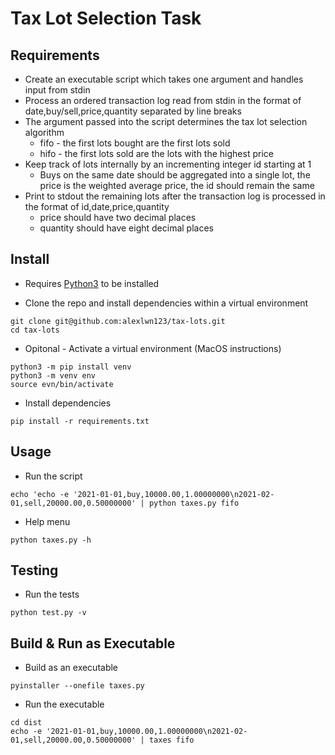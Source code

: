 # Tax Lot Selection Task

## Requirements
* Create an executable script which takes one argument and handles input from stdin
* Process an ordered transaction log read from stdin in the format of date,buy/sell,price,quantity separated by line breaks
* The argument passed into the script determines the tax lot selection algorithm
  * fifo - the first lots bought are the first lots sold
  * hifo - the first lots sold are the lots with the highest price
* Keep track of lots internally by an incrementing integer id starting at 1
  * Buys on the same date should be aggregated into a single lot, the price is the weighted average price, the id should remain the same
* Print to stdout the remaining lots after the transaction log is processed in the format of id,date,price,quantity
  * price should have two decimal places
  * quantity should have eight decimal places

## Install
* Requires [Python3](https://www.python.org/downloads/) to be installed

* Clone the repo and install dependencies within a virtual environment  
```shell
git clone git@github.com:alexlwn123/tax-lots.git
cd tax-lots
```
* Opitonal - Activate a virtual environment (MacOS instructions)
```shell
python3 -m pip install venv
python3 -m venv env
source evn/bin/activate
```
* Install dependencies
```shell
pip install -r requirements.txt
```
## Usage

* Run the script
```shell
echo 'echo -e '2021-01-01,buy,10000.00,1.00000000\n2021-02-01,sell,20000.00,0.50000000' | python taxes.py fifo
```
* Help menu
```shell
python taxes.py -h
```

## Testing 

* Run the tests
```shell
python test.py -v
```
## Build & Run as Executable

* Build as an executable
```shell
pyinstaller --onefile taxes.py
```
* Run the executable
```shell
cd dist
echo -e '2021-01-01,buy,10000.00,1.00000000\n2021-02-01,sell,20000.00,0.50000000' | taxes fifo
```

